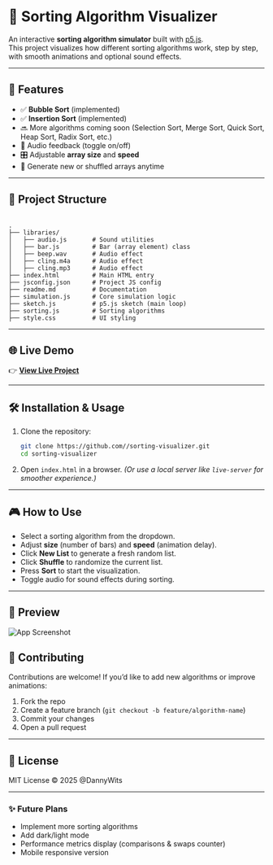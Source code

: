 # 🎨 Sorting Algorithm Visualizer

An interactive **sorting algorithm simulator** built with [p5.js](https://p5js.org/).  
This project visualizes how different sorting algorithms work, step by step, with smooth animations and optional sound effects.

---

## 🚀 Features

- ✅ **Bubble Sort** (implemented)
- ✅ **Insertion Sort** (implemented)
- 🔜 More algorithms coming soon (Selection Sort, Merge Sort, Quick Sort, Heap Sort, Radix Sort, etc.)
- 🎵 Audio feedback (toggle on/off)
- 🎛 Adjustable **array size** and **speed**
- 🔀 Generate new or shuffled arrays anytime

---

## 📂 Project Structure

```

.
├── libraries/
│   ├── audio.js       # Sound utilities
│   ├── bar.js         # Bar (array element) class
│   ├── beep.wav       # Audio effect
│   ├── cling.m4a      # Audio effect
│   ├── cling.mp3      # Audio effect
├── index.html         # Main HTML entry
├── jsconfig.json      # Project JS config
├── readme.md          # Documentation
├── simulation.js      # Core simulation logic
├── sketch.js          # p5.js sketch (main loop)
├── sorting.js         # Sorting algorithms
├── style.css          # UI styling

```

---

## 🌐 Live Demo

👉 [**View Live Project**](https://your-live-link-here.com)

---

## 🛠 Installation & Usage

1. Clone the repository:

   ```bash
   git clone https://github.com//sorting-visualizer.git
   cd sorting-visualizer
   ```

2. Open `index.html` in a browser.
   _(Or use a local server like `live-server` for smoother experience.)_

---

## 🎮 How to Use

- Select a sorting algorithm from the dropdown.
- Adjust **size** (number of bars) and **speed** (animation delay).
- Click **New List** to generate a fresh random list.
- Click **Shuffle** to randomize the current list.
- Press **Sort** to start the visualization.
- Toggle audio for sound effects during sorting.

---

## 📸 Preview

![App Screenshot](./preview.png)


## 🤝 Contributing

Contributions are welcome! If you’d like to add new algorithms or improve animations:

1. Fork the repo
2. Create a feature branch (`git checkout -b feature/algorithm-name`)
3. Commit your changes
4. Open a pull request

---

## 📜 License

MIT License © 2025 @DannyWits

---

### ✨ Future Plans

- Implement more sorting algorithms
- Add dark/light mode
- Performance metrics display (comparisons & swaps counter)
- Mobile responsive version
